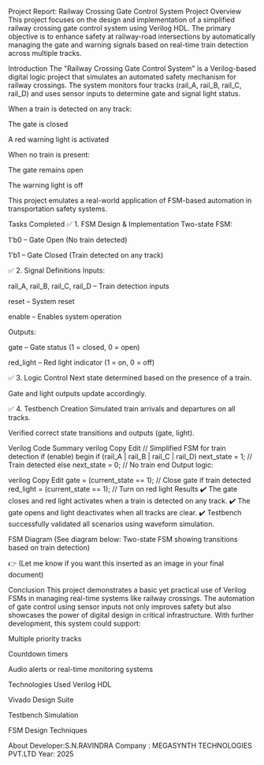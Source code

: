 Project Report: Railway Crossing Gate Control System
Project Overview
This project focuses on the design and implementation of a simplified railway crossing gate control system using Verilog HDL. The primary objective is to enhance safety at railway-road intersections by automatically managing the gate and warning signals based on real-time train detection across multiple tracks.

Introduction
The "Railway Crossing Gate Control System" is a Verilog-based digital logic project that simulates an automated safety mechanism for railway crossings. The system monitors four tracks (rail_A, rail_B, rail_C, rail_D) and uses sensor inputs to determine gate and signal light status.

When a train is detected on any track:

The gate is closed

A red warning light is activated

When no train is present:

The gate remains open

The warning light is off

This project emulates a real-world application of FSM-based automation in transportation safety systems.

Tasks Completed
✅ 1. FSM Design & Implementation
Two-state FSM:

1'b0 – Gate Open (No train detected)

1'b1 – Gate Closed (Train detected on any track)

✅ 2. Signal Definitions
Inputs:

rail_A, rail_B, rail_C, rail_D – Train detection inputs

reset – System reset

enable – Enables system operation

Outputs:

gate – Gate status (1 = closed, 0 = open)

red_light – Red light indicator (1 = on, 0 = off)

✅ 3. Logic Control
Next state determined based on the presence of a train.

Gate and light outputs update accordingly.

✅ 4. Testbench Creation
Simulated train arrivals and departures on all tracks.

Verified correct state transitions and outputs (gate, light).

Verilog Code Summary
verilog
Copy
Edit
// Simplified FSM for train detection
if (enable) begin
  if (rail_A | rail_B | rail_C | rail_D)
    next_state = 1; // Train detected
  else
    next_state = 0; // No train
end
Output logic:

verilog
Copy
Edit
gate = (current_state == 1);      // Close gate if train detected
red_light = (current_state == 1); // Turn on red light
Results
✔️ The gate closes and red light activates when a train is detected on any track.
✔️ The gate opens and light deactivates when all tracks are clear.
✔️ Testbench successfully validated all scenarios using waveform simulation.

FSM Diagram
(See diagram below: Two-state FSM showing transitions based on train detection)

👉 (Let me know if you want this inserted as an image in your final document)

Conclusion
This project demonstrates a basic yet practical use of Verilog FSMs in managing real-time systems like railway crossings. The automation of gate control using sensor inputs not only improves safety but also showcases the power of digital design in critical infrastructure. With further development, this system could support:

Multiple priority tracks

Countdown timers

Audio alerts or real-time monitoring systems

Technologies Used
Verilog HDL

Vivado Design Suite

Testbench Simulation

FSM Design Techniques

About
Developer:S.N.RAVINDRA
Company : MEGASYNTH TECHNOLOGIES PVT.LTD
Year: 2025
